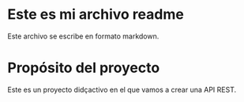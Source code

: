 # Este es mi archivo readme

Este archivo se escribe en formato markdown.

# Propósito del proyecto

Este es un proyecto didçactivo en el que vamos a crear una API REST.
